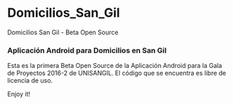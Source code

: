 # Domicilios_San_Gil
Domicilios San Gil - Beta Open Source

### Aplicación Android para Domicilios en San Gil

Esta es la primera Beta Open Source de la Aplicación Android para la Gala de Proyectos 2016-2 de UNISANGIL.
El código que se encuentra es libre de licencia de uso.

Enjoy it!
